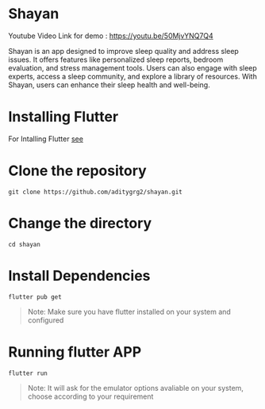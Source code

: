 # Shayan

Youtube Video Link for demo : https://youtu.be/50MjvYNQ7Q4

Shayan is an app designed to improve sleep quality and address sleep issues. It offers features like personalized sleep reports, bedroom evaluation, and stress management tools. Users can also engage with sleep experts, access a sleep community, and explore a library of resources. With Shayan, users can enhance their sleep health and well-being.

# Installing Flutter

For Intalling Flutter [see](https://docs.flutter.dev/get-started/install)

# Clone the repository

```
git clone https://github.com/aditygrg2/shayan.git
```

# Change the directory

```
cd shayan
```

# Install Dependencies

```
flutter pub get
```
> Note: Make sure you have flutter installed on your system and configured

# Running flutter APP

```
flutter run
```
> Note: It will ask for the emulator options avaliable on your system, choose according to your requirement
